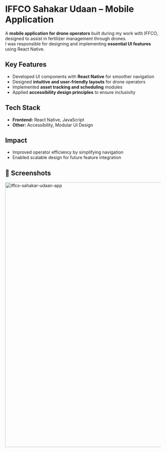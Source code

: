 # IFFCO Sahakar Udaan – Mobile Application

A **mobile application for drone operators** built during my work with IFFCO, designed to assist in fertilizer management through drones.  
I was responsible for designing and implementing **essential UI features** using React Native.

##  Key Features
- Developed UI components with **React Native** for smoother navigation
- Designed **intuitive and user-friendly layouts** for drone operators
- Implemented **asset tracking and scheduling** modules
- Applied **accessibility design principles** to ensure inclusivity

##  Tech Stack
- **Frontend:** React Native, JavaScript
- **Other:** Accessibility, Modular UI Design

##  Impact
- Improved operator efficiency by simplifying navigation
- Enabled scalable design for future feature integration

## 📸 Screenshots
<img width="832" height="858" alt="iffco-sahakar-udaan-app" src="https://github.com/user-attachments/assets/dd26a1a4-bd86-45e2-b34c-ecfd5e4128cd" />
